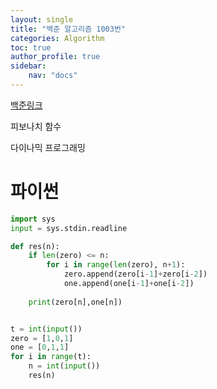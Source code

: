 ```yaml
---
layout: single
title: "백준 알고리즘 1003번"
categories: Algorithm
toc: true
author_profile: true
sidebar:
    nav: "docs"
---
```


[백준링크](https://www.acmicpc.net/problem/1003)


피보나치 함수

다이나믹 프로그래밍

# 파이썬
```python
import sys
input = sys.stdin.readline

def res(n):
    if len(zero) <= n:
        for i in range(len(zero), n+1):
            zero.append(zero[i-1]+zero[i-2])
            one.append(one[i-1]+one[i-2])
            
    print(zero[n],one[n])


t = int(input())
zero = [1,0,1]
one = [0,1,1]
for i in range(t):
    n = int(input())
    res(n)


```